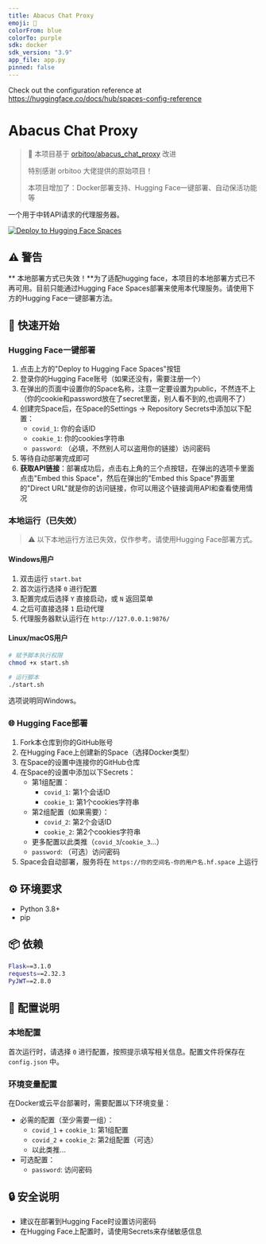 ```yaml
---
title: Abacus Chat Proxy
emoji: 🤖
colorFrom: blue
colorTo: purple
sdk: docker
sdk_version: "3.9"
app_file: app.py
pinned: false
---
```


Check out the configuration reference at https://huggingface.co/docs/hub/spaces-config-reference

# Abacus Chat Proxy

> 📢 本项目基于 [orbitoo/abacus_chat_proxy](https://github.com/orbitoo/abacus_chat_proxy) 改进
> 
> 特别感谢 orbitoo 大佬提供的原始项目！
> 
> 本项目增加了：Docker部署支持、Hugging Face一键部署、自动保活功能等

一个用于中转API请求的代理服务器。

[![Deploy to Hugging Face Spaces](https://huggingface.co/datasets/huggingface/badges/raw/main/deploy-to-spaces-lg.svg)](https://huggingface.co/spaces/malt666/abacus_chat_proxy?duplicate=true)

## ⚠️ 警告

** 本地部署方式已失效！**为了适配hugging face，本项目的本地部署方式已不再可用。目前只能通过Hugging Face Spaces部署来使用本代理服务。请使用下方的Hugging Face一键部署方法。

## 🚀 快速开始

### Hugging Face一键部署

1. 点击上方的"Deploy to Hugging Face Spaces"按钮
2. 登录你的Hugging Face账号（如果还没有，需要注册一个）
3. 在弹出的页面中设置你的Space名称，注意一定要设置为public，不然连不上（你的cookie和password放在了secret里面，别人看不到的,也调用不了）
4. 创建完Space后，在Space的Settings -> Repository Secrets中添加以下配置：
   - `covid_1`: 你的会话ID
   - `cookie_1`: 你的cookies字符串
   - `password`: （必填，不然别人可以盗用你的链接）访问密码
5. 等待自动部署完成即可
6. **获取API链接**：部署成功后，点击右上角的三个点按钮，在弹出的选项卡里面点击"Embed this Space"，然后在弹出的"Embed this Space"界面里的"Direct URL"就是你的访问链接，你可以用这个链接调用API和查看使用情况

### 本地运行（已失效）

> ⚠️ 以下本地运行方法已失效，仅作参考。请使用Hugging Face部署方式。

#### Windows用户

1. 双击运行 `start.bat`
2. 首次运行选择 `0` 进行配置
3. 配置完成后选择 `Y` 直接启动，或 `N` 返回菜单
4. 之后可直接选择 `1` 启动代理
5. 代理服务器默认运行在 `http://127.0.0.1:9876/`

#### Linux/macOS用户

```bash
# 赋予脚本执行权限
chmod +x start.sh

# 运行脚本
./start.sh
```

选项说明同Windows。

### 🌐 Hugging Face部署

1. Fork本仓库到你的GitHub账号
2. 在Hugging Face上创建新的Space（选择Docker类型）
3. 在Space的设置中连接你的GitHub仓库
4. 在Space的设置中添加以下Secrets：
   - 第1组配置：
     - `covid_1`: 第1个会话ID
     - `cookie_1`: 第1个cookies字符串
   - 第2组配置（如果需要）：
     - `covid_2`: 第2个会话ID
     - `cookie_2`: 第2个cookies字符串
   - 更多配置以此类推（`covid_3`/`cookie_3`...）
   - `password`: （可选）访问密码
5. Space会自动部署，服务将在 `https://你的空间名-你的用户名.hf.space` 上运行

## ⚙️ 环境要求

- Python 3.8+
- pip

## 📦 依赖

```bash
Flask==3.1.0
requests==2.32.3
PyJWT==2.8.0
```

## 📝 配置说明

### 本地配置

首次运行时，请选择 `0` 进行配置，按照提示填写相关信息。配置文件将保存在 `config.json` 中。

### 环境变量配置

在Docker或云平台部署时，需要配置以下环境变量：

- 必需的配置（至少需要一组）：
  - `covid_1` + `cookie_1`: 第1组配置
  - `covid_2` + `cookie_2`: 第2组配置（可选）
  - 以此类推...
- 可选配置：
  - `password`: 访问密码

## 🔒 安全说明

- 建议在部署到Hugging Face时设置访问密码
- 在Hugging Face上配置时，请使用Secrets来存储敏感信息 

